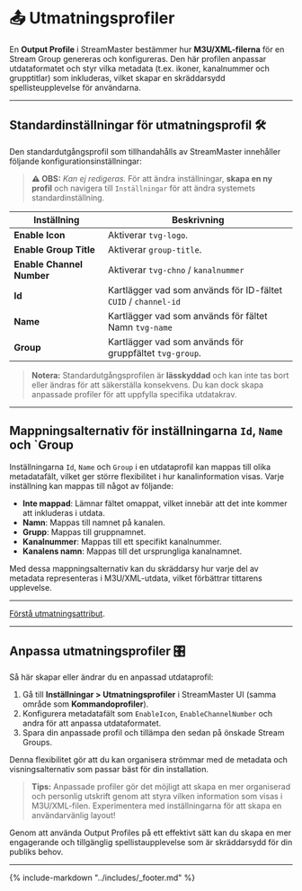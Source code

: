 # 📤 Utmatningsprofiler

En **Output Profile** i StreamMaster bestämmer hur **M3U/XML-filerna** för en Stream Group genereras och konfigureras. Den här profilen anpassar utdataformatet och styr vilka metadata (t.ex. ikoner, kanalnummer och grupptitlar) som inkluderas, vilket skapar en skräddarsydd spellisteupplevelse för användarna.

---

## Standardinställningar för utmatningsprofil 🛠️

Den standardutgångsprofil som tillhandahålls av StreamMaster innehåller följande konfigurationsinställningar:

> **⚠️ OBS:** _Kan ej redigeras._ För att ändra inställningar, **skapa en ny profil** och navigera till `Inställningar` för att ändra systemets standardinställning.

| **Inställning**           | **Beskrivning**                                                |
| ------------------------- | -------------------------------------------------------------- |
| **Enable Icon**           | Aktiverar `tvg-logo`.                                          |
| **Enable Group Title**    | Aktiverar `group-title`.                                       |
| **Enable Channel Number** | Aktiverar `tvg-chno` / `kanalnummer`                           |
| **Id**                    | Kartlägger vad som används för ID-fältet `CUID` / `channel-id` |
| **Name**                  | Kartlägger vad som används för fältet Namn `tvg-name`          |
| **Group**                 | Kartlägger vad som används för gruppfältet `tvg-group`.        |

> **Notera:** Standardutgångsprofilen är **lässkyddad** och kan inte tas bort eller ändras för att säkerställa konsekvens. Du kan dock skapa anpassade profiler för att uppfylla specifika utdatakrav.

---

## Mappningsalternativ för inställningarna `Id`, `Name` och `Group

Inställningarna `Id`, `Name` och `Group` i en utdataprofil kan mappas till olika metadatafält, vilket ger större flexibilitet i hur kanalinformation visas. Varje inställning kan mappas till något av följande:

- **Inte mappad**: Lämnar fältet omappat, vilket innebär att det inte kommer att inkluderas i utdata.
- **Namn**: Mappas till namnet på kanalen.
- **Grupp**: Mappas till gruppnamnet.
- **Kanalnummer**: Mappas till ett specifikt kanalnummer.
- **Kanalens namn**: Mappas till det ursprungliga kanalnamnet.

Med dessa mappningsalternativ kan du skräddarsy hur varje del av metadata representeras i M3U/XML-utdata, vilket förbättrar tittarens upplevelse.

---

[Förstå utmatningsattribut](M3U_Output_Attributes.md).

---

## Anpassa utmatningsprofiler 🎛️

Så här skapar eller ändrar du en anpassad utdataprofil:

1. Gå till **Inställningar > Utmatningsprofiler** i StreamMaster UI (samma område som **Kommandoprofiler**).
2. Konfigurera metadatafält som `EnableIcon`, `EnableChannelNumber` och andra för att anpassa utdataformatet.
3. Spara din anpassade profil och tillämpa den sedan på önskade Stream Groups.

Denna flexibilitet gör att du kan organisera strömmar med de metadata och visningsalternativ som passar bäst för din installation.

> **Tips:** Anpassade profiler gör det möjligt att skapa en mer organiserad och personlig utskrift genom att styra vilken information som visas i M3U/XML-filen. Experimentera med inställningarna för att skapa en användarvänlig layout!

Genom att använda Output Profiles på ett effektivt sätt kan du skapa en mer engagerande och tillgänglig spellistaupplevelse som är skräddarsydd för din publiks behov.

---

{% include-markdown "../includes/_footer.md" %}
